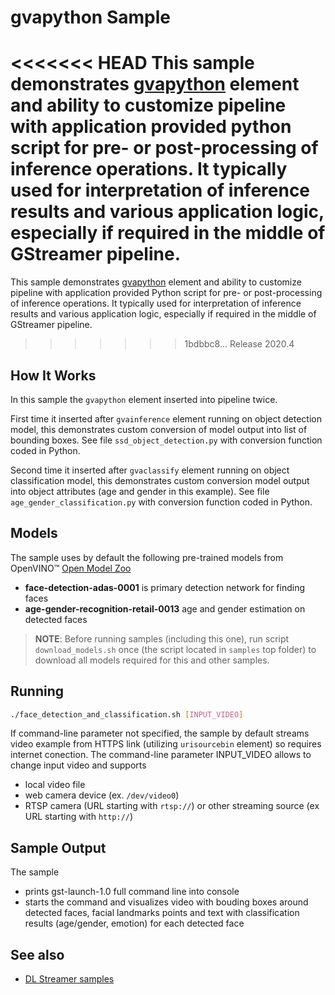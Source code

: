 # gvapython Sample

<<<<<<< HEAD
This sample demonstrates [gvapython](./gvapython.md) element and ability to customize pipeline with application provided python script for pre- or post-processing of inference operations. It typically used for interpretation of inference results and various application logic, especially if required in the middle of GStreamer pipeline.
=======
This sample demonstrates [gvapython](https://github.com/opencv/gst-video-analytics/wiki/gvapython) element and ability to customize pipeline with application provided Python script for pre- or post-processing of inference operations. It typically used for interpretation of inference results and various application logic, especially if required in the middle of GStreamer pipeline.
>>>>>>> 1bdbbc8... Release 2020.4

## How It Works
 In this sample the `gvapython` element inserted into pipeline twice.
 
 First time it inserted after `gvainference` element running on object detection model, this demonstrates custom conversion of model output into list of bounding boxes. See file `ssd_object_detection.py` with conversion function coded in Python.
 
 Second time it inserted after `gvaclassify` element running on object classification model, this demonstrates custom conversion model output into object attributes (age and gender in this example). See file `age_gender_classification.py` with conversion function coded in Python.

## Models

The sample uses by default the following pre-trained models from OpenVINO™ [Open Model Zoo](https://github.com/opencv/open_model_zoo)
*   __face-detection-adas-0001__ is primary detection network for finding faces
*   __age-gender-recognition-retail-0013__ age and gender estimation on detected faces

> **NOTE**: Before running samples (including this one), run script `download_models.sh` once (the script located in `samples` top folder) to download all models required for this and other samples.

## Running

```sh
./face_detection_and_classification.sh [INPUT_VIDEO]
```

If command-line parameter not specified, the sample by default streams video example from HTTPS link (utilizing `urisourcebin` element) so requires internet conection.
The command-line parameter INPUT_VIDEO allows to change input video and supports
* local video file
* web camera device (ex. `/dev/video0`)
* RTSP camera (URL starting with `rtsp://`) or other streaming source (ex URL starting with `http://`)

## Sample Output

The sample
* prints gst-launch-1.0 full command line into console
* starts the command and visualizes video with bouding boxes around detected faces, facial landmarks points and text with classification results (age/gender, emotion) for each detected face

## See also
* [DL Streamer samples](../../../README.md)
